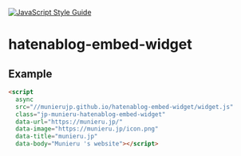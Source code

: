 [![JavaScript Style Guide](https://img.shields.io/badge/code_style-standard-brightgreen.svg)](https://standardjs.com)

# hatenablog-embed-widget
## Example
```html
<script
  async
  src="//munierujp.github.io/hatenablog-embed-widget/widget.js"
  class="jp-munieru-hatenablog-embed-widget"
  data-url="https://munieru.jp/"
  data-image="https://munieru.jp/icon.png"
  data-title="munieru.jp"
  data-body="Munieru 's website"></script>
```
